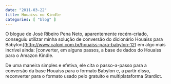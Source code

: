 ```yaml
---
date: "2011-03-22"
title: Houaiss no Kindle
categories: [ "blog" ]
---
```

O blogue de José Ribeiro Pena Neto, aparentemente recém-criado, conseguiu utilizar minha solução de conversão do dicionário Houaiss para Babylon](http://www.caloni.com.br/houaiss-para-babylon-12) em algo mais incrívei ainda: [converter, em alguns passos, a base de dados do Houaiss para o Amazon Kindle.

De uma maneira simples e efetiva, ele cita o passo-a-passo para a conversão da base Houaiss para o formato Babylon e, a partir disso, reconverter para o formato usado pelo gratuito e multiplataforma Stardict.
